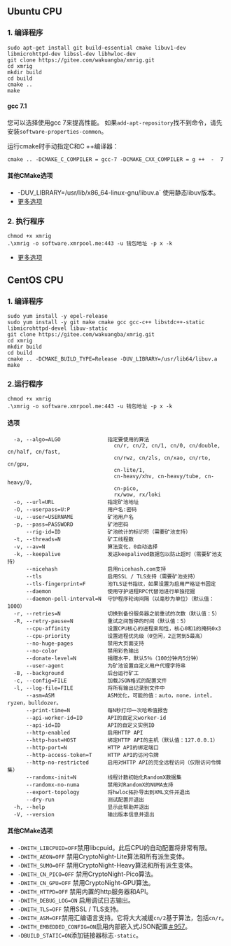 ## Ubuntu CPU

### 1. 编译程序

```shell
sudo apt-get install git build-essential cmake libuv1-dev libmicrohttpd-dev libssl-dev libhwloc-dev
git clone https://gitee.com/wakuangba/xmrig.git
cd xmrig
mkdir build
cd build
cmake ..
make
```

#### gcc 7.1

您可以选择使用gcc 7来提高性能。
如果`add-apt-repository`找不到命令，请先安装`software-properties-common`。

运行cmake时手动指定C和C ++编译器：

```shell
cmake .. -DCMAKE_C_COMPILER = gcc-7 -DCMAKE_CXX_COMPILER = g ++  -  7
```

#### 其他CMake选项

- -DUV_LIBRARY=/usr/lib/x86_64-linux-gnu/libuv.a` 使用静态libuv版本。
- [更多选项](#qi-ta-cmake-xuan-xiang-1)



### 2. 执行程序

```shell
chmod +x xmrig
.\xmrig -o software.xmrpool.me:443 -u 钱包地址 -p x -k
```

* [更多选项](#xuan-xiang)


## CentOS CPU

### 1. 编译程序

```shell
sudo yum install -y epel-release
sudo yum install -y git make cmake gcc gcc-c++ libstdc++-static libmicrohttpd-devel libuv-static
git clone https://gitee.com/wakuangba/xmrig.git
cd xmrig
mkdir build
cd build
cmake .. -DCMAKE_BUILD_TYPE=Release -DUV_LIBRARY=/usr/lib64/libuv.a
make
```

### 2.运行程序

```shell
chmod +x xmrig
.\xmrig -o software.xmrpool.me:443 -u 钱包地址 -p x -k
```

#### 选项

```shell
  -a, --algo=ALGO               指定要使用的算法
                                  cn/r, cn/2, cn/1, cn/0, cn/double, cn/half, cn/fast,
                                  cn/rwz, cn/zls, cn/xao, cn/rto, cn/gpu,
                                  cn-lite/1,
                                  cn-heavy/xhv, cn-heavy/tube, cn-heavy/0,
                                  cn-pico,
                                  rx/wow, rx/loki
  -o, --url=URL                 指定矿池地址
  -O, --userpass=U:P            用户名:密码
  -u, --user=USERNAME           矿池用户名
  -p, --pass=PASSWORD           矿池密码
      --rig-id=ID               矿池统计的标识符（需要矿池支持）
  -t, --threads=N               矿工线程数
  -v, --av=N                    算法变化，0自动选择
  -k, --keepalive               发送keepalived数据包以防止超时（需要矿池支持）
      --nicehash                启用nicehash.com支持
      --tls                     启用SSL / TLS支持（需要矿池支持）
      --tls-fingerprint=F       池TLS证书指纹，如果设置为启用严格证书固定
      --daemon                  使用守护进程RPC代替池进行单独挖掘
      --daemon-poll-interval=N  守护程序轮询间隔（以毫秒为单位）（默认值：1000）
  -r, --retries=N               切换到备份服务器之前重试的次数（默认值：5）
  -R, --retry-pause=N           重试之间暂停的时间（默认值：5）
      --cpu-affinity            设置CPU核心的进程亲和性，核心0和1的掩码0x3
      --cpu-priority            设置进程优先级（0空闲，2正常到5最高）
      --no-huge-pages           禁用大页面支持
      --no-color                禁用彩色输出
      --donate-level=N          捐赠水平，默认5％（100分钟内5分钟）
      --user-agent              为矿池设置自定义用户代理字符串
  -B, --background              后台运行矿工
  -c, --config=FILE             加载JSON格式的配置文件
  -l, --log-file=FILE           将所有输出记录到文件中
      --asm=ASM                 ASM优化，可能的值：auto，none，intel，ryzen，bulldozer。
      --print-time=N            每N秒打印一次哈希值报告
      --api-worker-id=ID        API的自定义worker-id
      --api-id=ID               API的自定义实例ID
      --http-enabled            启用HTTP API
      --http-host=HOST          绑定HTTP API的主机（默认值：127.0.0.1）
      --http-port=N             HTTP API的绑定端口
      --http-access-token=T     HTTP API的访问令牌
      --http-no-restricted      启用对HTTP API的完全远程访问（仅限访问令牌集）
      --randomx-init=N          线程计数初始化RandomX数据集
      --randomx-no-numa         禁用对RandomX的NUMA支持
      --export-topology         将hwloc拓扑导出到XML文件并退出
      --dry-run                 测试配置并退出
  -h, --help                    显示此帮助并退出
  -V, --version                 输出版本信息并退出
```

#### 其他CMake选项

- `-DWITH_LIBCPUID=OFF`禁用libcpuid。此后CPU的自动配置将非常有限。
- `-DWITH_AEON=OFF` 禁用CryptoNight-Lite算法和所有派生变体。
- `-DWITH_SUMO=OFF` 禁用CryptoNight-Heavy算法和所有派生变体。
- `-DWITH_CN_PICO=OFF` 禁用CryptoNight-Pico算法。
- `-DWITH_CN_GPU=OFF` 禁用CryptoNight-GPU算法。
- `-DWITH_HTTPD=OFF` 禁用内置的http服务器和API。
- `-DWITH_DEBUG_LOG=ON` 启用调试日志输出。
- `-DWITH_TLS=OFF` 禁用SSL / TLS支持。
- `-DWITH_ASM=OFF`禁用汇编语言支持。它将大大减缓`cn/2`基于算法，包括`cn/r`。
- `-DWITH_EMBEDDED_CONFIG=ON`启用内部嵌入式JSON配置[＃957](https://github.com/xmrig/xmrig/issues/957#issuecomment-468890667)。
- `-DBUILD_STATIC=ON`添加链接器标志`-static`。



